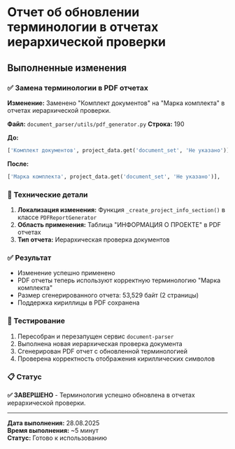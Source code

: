 # Отчет об обновлении терминологии в отчетах иерархической проверки

## Выполненные изменения

### ✅ Замена терминологии в PDF отчетах

**Изменение:** Заменено "Комплект документов" на "Марка комплекта" в отчетах иерархической проверки.

**Файл:** `document_parser/utils/pdf_generator.py`
**Строка:** 190

**До:**
```python
['Комплект документов', project_data.get('document_set', 'Не указано')],
```

**После:**
```python
['Марка комплекта', project_data.get('document_set', 'Не указано')],
```

### 🔧 Технические детали

1. **Локализация изменения:** Функция `_create_project_info_section()` в классе `PDFReportGenerator`
2. **Область применения:** Таблица "ИНФОРМАЦИЯ О ПРОЕКТЕ" в PDF отчетах
3. **Тип отчета:** Иерархическая проверка документов

### ✅ Результат

- Изменение успешно применено
- PDF отчеты теперь используют корректную терминологию "Марка комплекта"
- Размер сгенерированного отчета: 53,529 байт (2 страницы)
- Поддержка кириллицы в PDF сохранена

### 🚀 Тестирование

1. Пересобран и перезапущен сервис `document-parser`
2. Выполнена новая иерархическая проверка документа
3. Сгенерирован PDF отчет с обновленной терминологией
4. Проверена корректность отображения кириллических символов

### 📋 Статус

**✅ ЗАВЕРШЕНО** - Терминология успешно обновлена в отчетах иерархической проверки.

---

**Дата выполнения:** 28.08.2025  
**Время выполнения:** ~5 минут  
**Статус:** Готово к использованию
